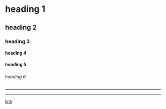 # heading 1
## heading 2
### heading 3
#### heading 4
##### heading 5
###### heading 6

***
___

[link](http://google.com)